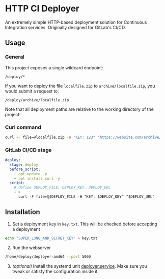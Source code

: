 # HTTP CI Deployer
An extremely simple HTTP-based deployment solution for Continuous Integration services. Originally designed for GitLab's CI/CD.

## Usage
### General
This project exposes a single wildcard endpoint:
```
/deploy/*
```
If you want to deploy the file `localfile.zip` to `archive/localfile.zip`, you would submit a request to:
```
/deploy/archive/localfile.zip
```
Note that all deployment paths are relative to the working directory of the project!

### Curl command
```bash
curl -F file=@localfile.zip -H "KEY: 123" "https://website.com/archive/localfile.zip"
```

### GitLab CI/CD stage
```yml
deploy:
  stage: deploy
  before_script:
    - apt update -y
    - apt install curl -y
  script:
    # define DEPLOY_FILE, DEPLOY_KEY, DEPLOY_URL
    - >
      curl -F file=@$DEPLOY_FILE -H "KEY: $DEPLOY_KEY" "$DEPLOY_URL"
```

## Installation
1. Set a deployment key in `key.txt`. This will be checked before accepting a deployment
```bash
echo "SUPER_LONG_AND_SECRET_KEY" > key.txt
```

2. Run the webserver
```bash
/home/deploy/deployer-amd64 --port 5000
```

3. *(optional)* Install the systemd unit [deployer.service](deployer.service). Make sure you tweak or satisfy the configuration inside it.
